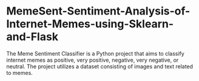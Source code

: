 # MemeSent-Sentiment-Analysis-of-Internet-Memes-using-Sklearn-and-Flask
The Meme Sentiment Classifier is a Python project that aims to classify internet memes as positive, very positive, negative, very negative, or neutral. The project utilizes a dataset consisting of images and text related to memes.
